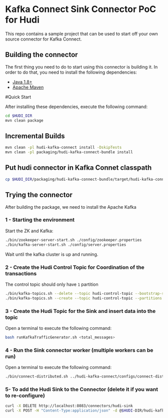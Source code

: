<!--
* Licensed to the Apache Software Foundation (ASF) under one
* or more contributor license agreements.  See the NOTICE file
* distributed with this work for additional information
* regarding copyright ownership.  The ASF licenses this file
* to you under the Apache License, Version 2.0 (the
* "License"); you may not use this file except in compliance
* with the License.  You may obtain a copy of the License at
*
*      http://www.apache.org/licenses/LICENSE-2.0
*
* Unless required by applicable law or agreed to in writing, software
* distributed under the License is distributed on an "AS IS" BASIS,
* WITHOUT WARRANTIES OR CONDITIONS OF ANY KIND, either express or implied.
* See the License for the specific language governing permissions and
-->

# Kafka Connect Sink Connector PoC for Hudi

This repo contains a sample project that can be used to start off your own source connector for Kafka Connect.

## Building the connector

The first thing you need to do to start using this connector is building it. In order to do that, you need to install the following dependencies:

- [Java 1.8+](https://openjdk.java.net/)
- [Apache Maven](https://maven.apache.org/)

#Quick Start

After installing these dependencies, execute the following command:

```bash
cd $HUDI_DIR
mvn clean package
```

## Incremental Builds

```bash
mvn clean -pl hudi-kafka-connect install -DskipTests
mvn clean -pl packaging/hudi-kafka-connect-bundle install
```

## Put hudi connector in Kafka Connet classpath

```bash
cp $HUDI_DIR/packaging/hudi-kafka-connect-bundle/target/hudi-kafka-connect-bundle-0.10.0-SNAPSHOT.jar /usr/local/share/java/hudi-kafka-connect/
```

## Trying the connector

After building the package, we need to install the Apache Kafka

### 1 - Starting the environment

Start the ZK and Kafka:

```bash
./bin/zookeeper-server-start.sh ./config/zookeeper.properties
./bin/kafka-server-start.sh ./config/server.properties
```

Wait until the kafka cluster is up and running.

### 2 - Create the Hudi Control Topic for Coordination of the transactions

The control topic should only have `1` partition

```bash
./bin/kafka-topics.sh --delete --topic hudi-control-topic --bootstrap-server localhost:9092
./bin/kafka-topics.sh --create --topic hudi-control-topic --partitions 1 --replication-factor 1 --bootstrap-server localhost:9092
```

### 3 - Create the Hudi Topic for the Sink and insert data into the topic

Open a terminal to execute the following command:

```bash
bash runKafkaTrafficGenerator.sh <total_messages>
```

### 4 - Run the Sink connector worker (multiple workers can be run)

Open a terminal to execute the following command:

```bash
./bin/connect-distributed.sh ../hudi-kafka-connect/configs/connect-distributed.properties
```

### 5- To add the Hudi Sink to the Connector (delete it if you want to re-configure)

```bash
curl -X DELETE http://localhost:8083/connectors/hudi-sink
curl -X POST -H "Content-Type:application/json" -d @$HUDI-DIR/hudi-kafka-connect/configs/config-sink.json http://localhost:8083/connectors
```

